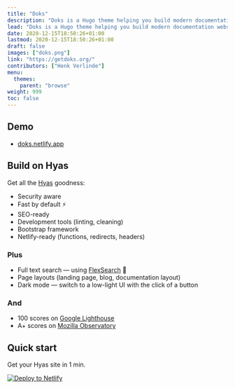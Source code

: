 ```yaml
---
title: "Doks"
description: "Doks is a Hugo theme helping you build modern documentation websites that are secure, fast, and SEO-ready — by default."
lead: "Doks is a Hugo theme helping you build modern documentation websites that are secure, fast, and SEO-ready — by default."
date: 2020-12-15T18:50:26+01:00
lastmod: 2020-12-15T18:50:26+01:00
draft: false
images: ["doks.png"]
link: "https://getdoks.org/"
contributors: ["Henk Verlinde"]
menu:
  themes:
    parent: "browse"
weight: 999
toc: false
---
```


## Demo

- [doks.netlify.app](https://doks.netlify.app/)

## Build on Hyas

Get all the [Hyas](https://getdoks.org/) goodness:

- Security aware
- Fast by default ⚡️
- SEO-ready
- Development tools (linting, cleaning)
- Bootstrap framework
- Netlify-ready (functions, redirects, headers)

### Plus

- Full text search — using [FlexSearch](https://github.com/nextapps-de/flexsearch) 🚀
- Page layouts (landing page, blog, documentation layout)
- Dark mode — switch to a low-light UI with the click of a button

### And

- 100 scores on [Google Lighthouse](https://googlechrome.github.io/lighthouse/viewer/?gist=7731347bb8ce999eff7428a8e763b637)
- A+ scores on [Mozilla Observatory](https://observatory.mozilla.org/analyze/hyas.netlify.app)

## Quick start

Get your Hyas site in 1 min.

[![Deploy to Netlify](https://www.netlify.com/img/deploy/button.svg)](https://app.netlify.com/start/deploy?repository=https://github.com/h-enk/doks)
